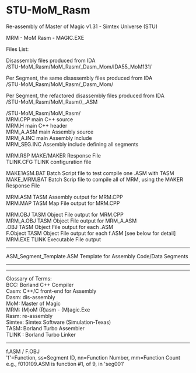 # STU-MoM_Rasm
Re-assembly of Master of Magic v1.31 - Simtex Universe (STU)



MRM - MoM Rasm - MAGIC.EXE  

Files List:  

Disassembly files produced from IDA  
/STU-MoM_Rasm/MoM_Rasm/_Dasm_Mom/IDA55_MoM131/  

Per Segment, the same disassembly files produced from IDA  
/STU-MoM_Rasm/MoM_Rasm/_Dasm_Mom/  

Per Segment, the refactored disassembly files produced from IDA  
/STU-MoM_Rasm/MoM_Rasm/<segment-label>/_<segment-label>.ASM  

/STU-MoM_Rasm/MoM_Rasm/  
MRM.CPP   main C++ source  
MRM.H     main C++ header  
MRM_A.ASM   main Assembly source  
MRM_A.INC   main Assembly include  
MRM_SEG.INC   Assembly include defining all segments  

MRM.RSP     MAKE/MAKER Response File  
TLINK.CFG   TLINK configuration file  

MAKE1ASM.BAT  Batch Script file to test compile one .ASM with TASM  
MAKE_MRM.BAT  Batch Scrip file to compile all of MRM, using the   MAKER Response File  

MRM.ASM   TASM Assembly output for MRM.CPP  
MRM.MAP   TASM Map File output for MRM.CPP  

MRM.OBJ       TASM Object File output for MRM.CPP  
MRM_A.OBJ     TASM Object File output for MRM_A.ASM  
<segment-label>.OBJ TASM Object File output for each <segment-label>.ASM  
F<ssnnmm>.Object    TASM Object File output for each f<ssnnmm>.ASM  [see below for detail]  
MRM.EXE       TLINK Executable File output  

---

ASM_Segment_Template.ASM    Template for Assembly Code/Data Segments  


---
---

Glossary of Terms:  
BCC: Borland C++ Compiler  
Casm: C++/C front-end for Assembly  
Dasm: dis-assembly  
MoM: Master of Magic  
MRM: (M)oM (R)asm - (M)agic.Exe  
Rasm: re-assembly  
Simtex: Simtex Software (Simulation-Texas)  
TASM: Borland Turbo Assembler  
TLINK : Borland Turbo Linker  

---

f<ssnnmm>.ASM / F<ssnnmm>.OBJ  
'f'=Function, ss=Segment ID, nn=Function Number, mm=Function Count  
e.g., f010109.ASM is function #1, of 9, in 'seg001'  
